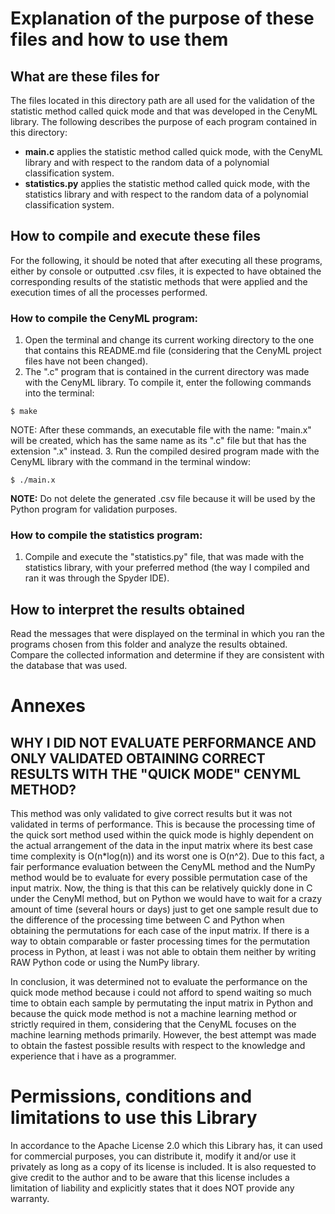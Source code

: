 
# Explanation of the purpose of these files and how to use them
  
## What are these files for
The files located in this directory path are all used for the validation of the statistic method called quick mode and that was developed in the CenyML library. The following describes the purpose of each program contained in this directory:

- **main.c** applies the statistic method called quick mode, with the CenyML library and with respect to the random data of a polynomial classification system.
- **statistics.py** applies the statistic method called quick mode, with the statistics library and with respect to the random data of a polynomial classification system.

## How to compile and execute these files
For the following, it should be noted that after executing all these programs, either by console or outputted .csv files, it is expected to have obtained the corresponding results of the statistic methods that were applied and the execution times of all the processes performed.

### How to compile the CenyML program:
1. Open the terminal and change its current working directory to the one that contains this README.md file (considering that the CenyML project files have not been changed).
2. The ".c" program that is contained in the current directory was made with the CenyML library. To compile it, enter the following commands into the terminal:

```console
$ make
```

NOTE: After these commands, an executable file with the name: "main.x" will be created, which has the same name as its ".c" file but that has the extension ".x" instead.
3. Run the compiled desired program made with the CenyML library with the command in the terminal window:

```console
$ ./main.x
```

**NOTE:** Do not delete the generated .csv file because it will be used by the Python program for validation purposes.

### How to compile the statistics program:
1. Compile and execute the "statistics.py" file, that was made with the statistics library, with your preferred method (the way I compiled and ran it was through the Spyder IDE).

## How to interpret the results obtained
Read the messages that were displayed on the terminal in which you ran the programs chosen from this folder and analyze the results obtained. Compare the collected information and determine if they are consistent with the database that was used.

# Annexes

## WHY I DID NOT EVALUATE PERFORMANCE AND ONLY VALIDATED OBTAINING CORRECT RESULTS WITH THE "QUICK MODE" CENYML METHOD?
This method was only validated to give correct results but it was not validated in terms of performance. This is because the processing time of the quick sort method used within the quick mode is highly dependent on the actual arrangement of the data in the input matrix where its best case time complexity is O(n*log(n)) and its worst one is O(n^2). Due to this fact, a fair performance evaluation between the CenyML method and the NumPy method would be to evaluate for every possible permutation case of the input matrix. Now, the thing is that this can be relatively quickly done in C under the CenyMl method, but on Python we would have to wait for a crazy amount of time (several hours or days) just to get one sample result due to the difference of the processing time between C and Python when obtaining the permutations for each case of the input matrix. If there is a way to obtain comparable or faster processing times for the permutation process in Python, at least i was not able to obtain them neither by writing RAW Python code or using the NumPy library.

In conclusion, it was determined not to evaluate the performance on the quick mode method because i could not afford to spend waiting so much time to obtain each sample by permutating the input matrix in Python and because the quick mode method is not a machine learning method or strictly required in them, considering that the CenyML focuses on the machine learning methods primarily. However, the best attempt was made to obtain the fastest possible results with respect to the knowledge and experience that i have as a programmer.
  
# Permissions, conditions and limitations to use this Library  
In accordance to the Apache License 2.0 which this Library has, it can used for commercial purposes, you can distribute it, modify it and/or use it privately as long as a copy of its license is included. It is also requested to give credit to the author and to be aware that this license includes a limitation of liability and explicitly states that it does NOT provide any warranty.
